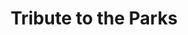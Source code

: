 ---
pid: LS10
title: Tribute to the Parks
location_transcription: Fairmount Park by east Park Res.
zipcode: '19130'
outside_phl: 
neighborhood: Art Museum,Francisville
age: '25'
age_range: 20-29
instagram: 
image_file_name: LS_10.jpg
proposal_transcription: Liriodendron tulipifera (Tulip poplar) x 8 for the major Philly
  parks
topic: Environment,Neighborhoods,Philadelphia
topic_summary: 0, 0, 0
type: Park,Other No Form
keywords_other: 
credit: Sam M
image_labels: 
twitter: 
facebook: 
permalink: "/monuments/ls10/"
layout: item-page
---